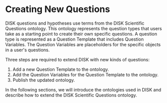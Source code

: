 # Creating New Questions

DISK questions and hypotheses use terms from the DISK Scientific Questions ontology.  This ontology represents the question types that users take as a starting point to create their own specific questions.  A question type is represented as a Question Template that includes Question Variables.  The Question Variables are placeholders for the specific objects in a user's questions.

Three steps are required to extend DISK with new kinds of questions:

1. Add a new Question Template to the ontology.
2. Add the Question Variables for the Question Template to the ontology.
3. Publish the updated ontology.

In the following sections, we will introduce the ontologies used in DISK and describe how to extend the DISK Scientific Questions ontology.

